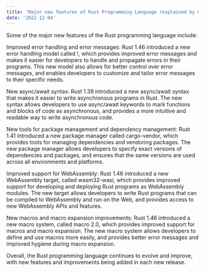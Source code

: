 ```yaml
---
title: 'Major new features of Rust Programming Language (explained by GPT)'
date: '2022-12-04'
---
```


Some of the major new features of the Rust programming language include:

Improved error handling and error messages: Rust 1.46 introduced a new error
handling model called !, which provides improved error messages and makes it
easier for developers to handle and propagate errors in their programs. This new
model also allows for better control over error messages, and enables developers
to customize and tailor error messages to their specific needs.

New async/await syntax: Rust 1.39 introduced a new async/await syntax that makes
it easier to write asynchronous programs in Rust. The new syntax allows
developers to use async/await keywords to mark functions and blocks of code as
asynchronous, and provides a more intuitive and readable way to write
asynchronous code.

New tools for package management and dependency management: Rust 1.41 introduced
a new package manager called cargo-vendor, which provides tools for managing
dependencies and vendoring packages. The new package manager allows developers
to specify exact versions of dependencies and packages, and ensures that the
same versions are used across all environments and platforms.

Improved support for WebAssembly: Rust 1.46 introduced a new WebAssembly target,
called wasm32-wasi, which provides improved support for developing and deploying
Rust programs as WebAssembly modules. The new target allows developers to write
Rust programs that can be compiled to WebAssembly and run on the Web, and
provides access to new WebAssembly APIs and features.

New macros and macro expansion improvements: Rust 1.46 introduced a new macro
system, called macro 2.0, which provides improved support for macros and macro
expansion. The new macro system allows developers to define and use macros more
easily, and provides better error messages and improved hygiene during macro
expansion.

Overall, the Rust programming language continues to evolve and improve, with new
features and improvements being added in each new release.
